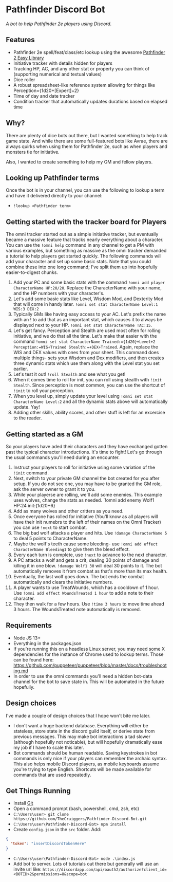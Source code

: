 # Pathfinder Discord Bot

_A bot to help Pathfinder 2e players using Discord._

## Features

- Pathfinder 2e spell/feat/class/etc lookup using the awesome [Pathfinder 2 Easy Library](http://pf2.easytool.es/)
- Initiative tracker with details hidden for players
- Tracking HP, AC, and any other stat or property you can think of (supporting numerical and textual values)
- Dice roller
- A robust spreadsheet-like reference system allowing for things like Perception={1d20+[Expert]+2}
- Time of day and date tracker
- Condition tracker that automatically updates durations based on elapsed time

## Why?

There are plenty of dice bots out there, but I wanted something to help track game state. And while there are some full-featured bots like Avrae, there are always quirks when using them for Pathfinder 2e, such as when players and monsters tie for initiative.

Also, I wanted to create something to help my GM and fellow players.

## Looking up Pathfinder terms

Once the bot is in your channel, you can use the following to lookup a term and have it delivered directly to your channel:

- `!lookup <Pathfinder term>`

## Getting started with the tracker board for Players

The omni tracker started out as a simple initiative tracker, but eventually became a massive feature that tracks nearly everything about a character. You can use the `!omni help` command in any channel to get a PM with various examples, but something as massive as the omni tracker demanded a tutorial to help players get started quickly. The following commands will add your character and set up some basic stats. Note that you could combine these into one long command; I've split them up into hopefully easier-to-digest chunks.

1. Add your PC and some basic stats with the command `!omni add player CharacterName HP:20/20`. Replace the CharacterName with your name, and the HP numbers with your character's.
1. Let's add some basic stats like Level, Wisdom Mod, and Dexterity Mod that will come in handy later. `!omni set stat CharacterName Level:1 WIS:3 DEX:2`
1. Typically GMs like having easy access to your AC. Let's prefix the name with an ! to add that as an important stat, which causes it to always be displayed next to your HP. `!omni set stat CharacterName !AC:15`.
1. Let's get fancy. Perception and Stealth are used most often for rolling initiative, and we do that all the time. Let's make that easier with the command `!omni set stat CharacterName Trained:={1d20}+Level+2 Perception:=WIS+Trained Stealth:=+DEX+Trained`. Again, replace the WIS and DEX values with ones from your sheet. This command does multiple things- sets your Wisdom and Dex modifiers, and then creates three dynamic stats which use them along with the Level stat you set earlier.
1. Let's test it out! `!roll Stealth` and see what you get!
1. When it comes time to roll for init, you can roll using stealth with `!init Stealth`. Since perception is most common, you can use the shortcut of `!init` to roll your perception.
1. When you level up, simply update your level using `!omni set stat CharacterName Level:2` and all the dynamic stats above will automatically update. Yay!
1. Adding other skills, ability scores, and other stuff is left for an excercise to the reader.

## Getting started as a GM

So your players have aded their characters and they have exchanged gotten past the typical character introductions. It's time to fight! Let's go through the usual commands you'll need during an encounter.

1. Instruct your players to roll for initiative using some variation of the `!init` command.
1. Next, switch to your private GM channel the bot created for you after setup. If you do not see one, you may have to be granted the GM role, ask the server owner to grant it to you.
1. While your playerse are rolling, we'll add some enemies. This example uses wolves, change the stats as needed. `!omni add enemy Wolf1 HP:24 init:{1d20+6}
1. Add as many wolves and other critters as you need.
1. Once everyone has rolled for initiative (You'll know as all players will have their init numebrs to the left of their names on the Omni Tracker) you can use `!next` to start combat.
1. The big bad wolf attacks a player and hits. Use `!damage CharacterName 5` to deal 5 points to CharacterName.
1. Maybe the wolf's teeth cause some bleeding- use `!omni add effect CharacterName Bleeding1` to give them the bleed effect.
1. Every each turn is complete, use `!next` to advance to the next character.
1. A PC attacks a wolf and gets a crit, dealing 30 points of damage and killing it in one blow. `!damage Wolf1 30` will deal 30 points to it. The bot automatically removes it from combat as that's more than its max health.
1. Eventually, the last wolf goes down. The bot ends the combat automatically and clears the initiative numbers.
1. A player wants to use TreatWounds, which has a cooldown of 1 hour. Use `!omni add effect WoundsTreated 1 hour` to add a note to their character.
1. They then walk for a few hours. Use `!time 3 hours` to move time ahead 3 hours. The WoundsTreated note automatically is removed.

## Requirements

- Node JS 13+
- Everything in the packages.json
- If you're running this on a headless Linux server, you may need some X dependencies for the instance of Chrome used to lookup terms. Those can be found here: https://github.com/puppeteer/puppeteer/blob/master/docs/troubleshooting.md
- In order to use the omni commands you'll need a hidden bot-data channel for the bot to save state in. This will be automated in the future hopefully.

## Design choices

I've made a couple of design choices that I hope won't bite me later.

- I don't want a huge backend database. Everything will either be stateless, store state in the discord guild itself, or derive state from previous messages. This may make bot interactions a tad slower (although hopefully not noticable), but will hopefully dramatically ease my job if I have to scale this later.
- Bot commands should be human readable. Saving keystrokes in bot commands is only nice if your players can remember the archaic syntax. This also helps mobile Discord players, as mobile keyboards assume you're trying to type English. Shortcuts will be made available for commands that are used repeatedly.

## Get Things Running

- Install [Git](https://git-scm.com/)
- Open a command prompt (bash, powershell, cmd, zsh, etc)
- `C:\Users\user> git clone https://github.com/TheCraiggers/Pathfinder-Discord-Bot.git`
- `C:\Users\user\Pathfinder-Discord-Bot> npm install`
- Create `config.json` in the `src` folder. Add:

```json
{
  "token": "insertDiscordTokenHere"
}
```

- `C:\Users\user\Pathfinder-Discord-Bot> node .\index.js`
- Add bot to server. Lots of tutorials out there but generally will use an invite url like: `https://discordapp.com/api/oauth2/authorize?client_id=<BOTID>2&permissions=8&scope=bot`
